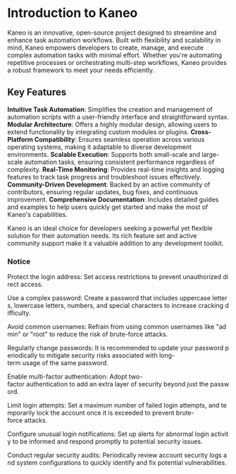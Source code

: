 # Introduction to Kaneo

Kaneo is an innovative, open-source project designed to streamline and enhance task automation workflows. Built with flexibility and scalability in mind, Kaneo empowers developers to create, manage, and execute complex automation tasks with minimal effort. Whether you're automating repetitive processes or orchestrating multi-step workflows, Kaneo provides a robust framework to meet your needs efficiently.

## Key Features

**Intuitive Task Automation**: Simplifies the creation and management of automation scripts with a user-friendly interface and straightforward syntax.
**Modular Architecture**: Offers a highly modular design, allowing users to extend functionality by integrating custom modules or plugins.
**Cross-Platform Compatibility**: Ensures seamless operation across various operating systems, making it adaptable to diverse development environments.
**Scalable Execution**: Supports both small-scale and large-scale automation tasks, ensuring consistent performance regardless of complexity.
**Real-Time Monitoring**: Provides real-time insights and logging features to track task progress and troubleshoot issues effectively.
**Community-Driven Development**: Backed by an active community of contributors, ensuring regular updates, bug fixes, and continuous improvement.
**Comprehensive Documentation**: Includes detailed guides and examples to help users quickly get started and make the most of Kaneo's capabilities.

Kaneo is an ideal choice for developers seeking a powerful yet flexible solution for their automation needs. Its rich feature set and active community support make it a valuable addition to any development toolkit.

### Notice

Protect the login address: Set access restrictions to prevent unauthorized direct access.
    
Use a complex password: Create a password that includes uppercase letters, lowercase letters, numbers, and special characters to increase cracking difficulty.
    
Avoid common usernames: Refrain from using common usernames like "admin" or "root" to reduce the risk of brute-force attacks.
    
Regularly change passwords: It is recommended to update your password periodically to mitigate security risks associated with long-term usage of the same password.
    
Enable multi-factor authentication: Adopt two-factor authentication to add an extra layer of security beyond just the password.
    
Limit login attempts: Set a maximum number of failed login attempts, and temporarily lock the account once it is exceeded to prevent brute-force attacks.
    
Configure unusual login notifications: Set up alerts for abnormal login activity to be informed and respond promptly to potential security issues.
    
Conduct regular security audits: Periodically review account security logs and system configurations to quickly identify and fix potential vulnerabilities.
        